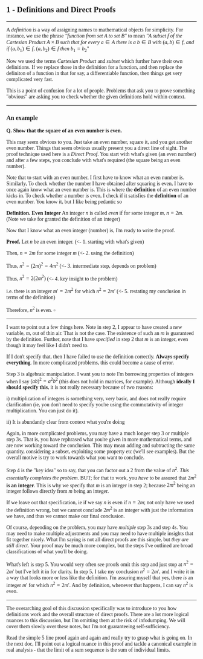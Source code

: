 <span style='font-family: Calibri'>

## 1 - Definitions and Direct Proofs

</span>

---

<span style='font-family: Bahnschrift;'>

A *definition* is a way of assigning names to mathematical objects for simplicity. For instance, we use the phrase *"function from set A to set B"* to mean *"A subset* $f$ *of the Cartesian Product* $A \times B$ *such that for every* $a \in A$ *there is a* $b \in B$ *with* $(a,b) \in f$, *and if* $(a, b_1) \in f$, $(a, b_2) \in f$ *then* $b_1 = b_2$"

Now we used the terms *Cartesian Product* and *subset* which further have their own definitions. If we replace those in the definition for a function, and then replace the definiton of a function in that for say, a differentiable function, then things get very complicated very fast.

This is a point of confusion for a lot of people. Problems that ask you to prove something "obvious" are asking you to check whether the given definitions hold within context.

</span>

---

<span style='font-family: Calibri'>

### An example

</span>

<span style='font-family: Bahnschrift;'>

**Q. Show that the square of an even number is even.**

This may seem obvious to you. Just take an even number, square it, and you get another even number. Things that seem obvious usually present you a direct line of sight. The proof technique used here is a *Direct Proof*. You start with what's given (an even number) and after a few steps, you conclude with what's required (the square being an even number).

Note that to start with an even number, I first have to know what an even number is. Similarly, To check whether the number I have obtained after squaring is even, I have to once again know what an even number is. This is where the **definition** of an even number kicks in. To check whether a number is even, I check if it satisfies the **definition** of an even number. You know it, but I like being pedantic so

**Definition. Even Integer** An integer $n$ is called *even* if for some integer $m$, $n = 2m$.
(Note we take for granted the definition of an integer)

Now that I know what an even integer (number) is, I'm ready to write the proof.

**Proof.** Let $n$ be an even integer. (<- 1. starting with what's given)

Then, $n = 2m$ for some integer $m$ (<- 2. using the definition)

Thus, $n^2 = (2m)^2 = 4m^2$ (<- 3. intermediate step, depends on problem)

Thus, $n^2 = 2(2m^2)$ (<- 4. key insight to the problem)

i.e. there is an integer $m' = 2m^2$ for which $n^2 = 2m'$ (<- 5. restating my conclusion in terms of the definition)

Therefore, $n^2$ is even. $\square$

---

I want to point out a few things here. Note in step 2, I appear to have created a new variable, $m$, out of thin air. That is not the case. The existence of such an $m$ is guaranteed by the definition. Further, note that I have *specified* in step 2 that $m$ is an integer, even though it may feel like I didn't need to.

If I don't specify that, then I have failed to use the definition correctly. **Always specify everything**. In more complicated problems, this could become a cause of error.

Step 3 is algebraic manipulation. I want you to note I'm borrowing properties of integers when I say $(ab)^2 = a^2b^2$ (this does not hold in matrices, for example). Although **ideally I should specify this**, it is not really necessary because of two reasons:

i) multiplication of integers is something very, very basic, and does not really require clarification (ie, you don't need to specify you're using the commutativity of integer multiplication. You can just do it).

ii) It is abundantly clear from context what you're doing

Again, in more complicated problems, you may have a much longer step 3 or multiple step 3s. That is, you have rephrased what you're given in more mathematical terms, and are now working toward the conclusion. This may mean adding and subtracting the same quantity, considering a subset, exploiting some property etc (we'll see examples). But the overall motive is try to work towards what you want to conclude.

Step 4 is the "key idea" so to say, that you can factor out a 2 from the value of $n^2$. *This essentially completes the problem*. BUT; for that to work, you *have* to be assured that $2m^2$ **is an integer**. This is why we specify that $m$ is an integer in step 2; because $2m^2$ being an integer follows directly from $m$ being an integer.

If we leave out that specification, ie if we say $n$ is even if $n = 2m$; not only have we used the definition wrong, but we cannot conclude $2m^2$ is an integer with just the information we have, and thus we cannot make our final conclusion.

Of course, depending on the problem, you may have *multiple* step 3s and step 4s. You may need to make multiple adjustments and you may need to have multiple insights that fit together nicely. What I'm saying is not all direct proofs are this simple, but *they are still direct*. Your proof may be much more complex, but the steps I've outlined are broad classifications of what you'll be doing.

What's left is step 5. You would very often see proofs omit this step and just stop at $n^2 = 2m'$ but I've left it in for clarity. In step 5, I take my conclusion $n^2 = 2m'$, and I write it in a way that looks more or less like the definition. I'm assuring myself that yes, there *is* an integer $m'$ for which $n^2 = 2m'$. And by definition, whenever that happens, I can say $n^2$ is even.

---

The overarching goal of this discussion specifically was to introduce to you how definitions work and the overall structure of direct proofs. There are a lot more logical nuances to this discussion, but I'm omitting them at the risk of infodumping. We will cover them slowly over these notes, but I'm not guaranteeing self-sufficiency.

Read the simple 5 line proof again and again and really try to grasp what is going on. In the next doc, I'll point out a logical nuance in this proof and tackle a canonical example in real analysis - that the limit of a sum sequence is the sum of individual limits.

</span>